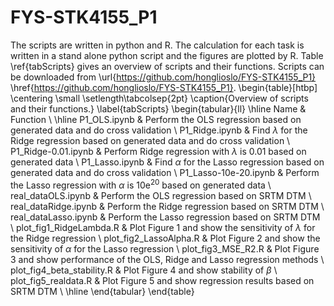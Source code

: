 # FYS-STK4155_P1
The scripts are written in python and R. The calculation for each task is written in a stand alone  python script and the figures are plotted by R. Table \ref{tabScripts} gives an overview of scripts and their functions. Scripts can be downloaded from \url{https://github.com/honglioslo/FYS-STK4155_P1} \href{https://github.com/honglioslo/FYS-STK4155_P1}.
\begin{table}[htbp]
\centering
\small
\setlength\tabcolsep{2pt}
\caption{Overview of scripts and their functions.}
\label{tabScripts}
\begin{tabular}{ll}
\hline
Name                 & Function                                                               \\
\hline
P1\_OLS.ipynb      & Perform the OLS regression based on generated data and do cross validation                                                         \\
P1\_Ridge.ipynb      & Find $\lambda$ for the Ridge regression based on generated data and do cross validation                                                         \\
P1\_Ridge-0.01.ipynb & Perform Ridge regression with $\lambda$ is 0.01 based on generated data \\
P1\_Lasso.ipynb      & Find $\alpha$ for the Lasso regression based on generated data and do cross validation                                                         \\
P1\_Lasso-10e-20.ipynb & Perform the Lasso regression with $\alpha$ is 10e$^{20}$ based on generated data \\
real\_dataOLS.ipynb & Perform the OLS regression based on SRTM DTM    \\
real\_dataRidge.ipynb & Perform the Ridge regression based on SRTM DTM    \\
real\_dataLasso.ipynb & Perform the Lasso regression based on SRTM DTM    \\
plot\_fig1\_RidgeLambda.R & Plot Figure  1 and show the sensitivity of $\lambda$ for the Ridge regression     \\
plot\_fig2\_LassoAlpha.R & Plot Figure  2 and show the sensitivity of $\alpha$ for the Lasso regression     \\
plot\_fig3\_MSE\_R2.R & Plot Figure  3 and show performance of the OLS, Ridge and Lasso regression methods \\
plot\_fig4\_beta\_stability.R & Plot Figure  4 and show stability of $\beta$ \\
plot\_fig5\_realdata.R & Plot Figure  5 and show regression results based on SRTM DTM \\
\hline
\end{tabular}
\end{table}
